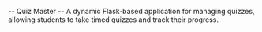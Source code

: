 -- Quiz Master --
A dynamic Flask-based application for managing quizzes, allowing students to take timed quizzes and track their progress.